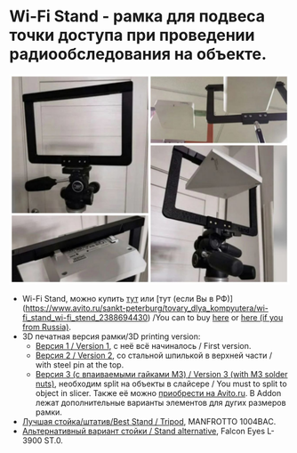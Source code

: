# Wi-Fi Stand - рамка для подвеса точки доступа при проведении радиообследования на объекте.

![WI0-Fi Stand](./images/photo1.jpg)

- Wi-Fi Stand, можно купить [тут](https://wifistand.com/) или [тут (если Вы в РФ)] (https://www.avito.ru/sankt-peterburg/tovary_dlya_kompyutera/wi-fi_stand_wi-fi_stend_2388694430) /You can to buy [here](https://wifistand.com/) or [here (if you from Russia)](https://www.avito.ru/sankt-peterburg/tovary_dlya_kompyutera/wi-fi_stand_wi-fi_stend_238869443).
- 3D печатная версия рамки/3D printing version:
    - [Версия 1 / Version 1](https://www.thingiverse.com/thing:4819305), с неё всё начиналось / First version.
    - [Версия 2 / Version 2](https://www.thingiverse.com/thing:5292474), со стальной шпилькой в верхней части / with steel pin at the top.
    - [Версия 3 (с впаиваемыми гайками M3) / Version 3 (with M3 solder nuts)](./STL/WiFiStand3.stl), необходим split на объекты в слайсере / You must to split to object in slicer. Также её можно [приобрести на Avito.ru](https://www.avito.ru/sankt-peterburg/tovary_dlya_kompyutera/wi-fi_stand_wi-fi_stend_2388694430). В Addon лежат дополнительные варианты элементов для дугих размеров рамки.
- [Лучшая стойка/штатив/Best Stand / Tripod](https://www.manfrotto.com/ru-ru/photo-master-stand-air-cushioned-1004bac/), MANFROTTO 1004BAC.
- [Альтернативный вариант стойки / Stand alternative](https://falcon-eyes.ru/catalog/archive/stoyka-falcon-eyes-l-3900a-b-dlya-osveshcheniya/), Falcon Eyes L-3900 ST.0.
